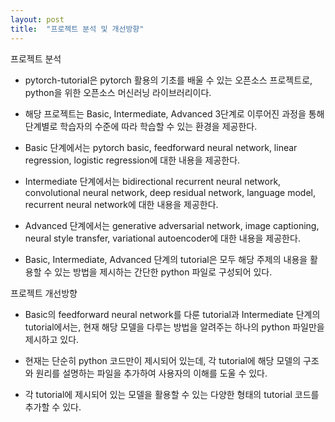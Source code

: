 ```yaml
---
layout: post
title:  "프로젝트 분석 및 개선방향"
---
```

프로젝트 분석

- pytorch-tutorial은 pytorch 활용의 기초를 배울 수 있는 오픈소스 프로젝트로, python을 위한 오픈소스 머신러닝 라이브러리이다.

- 해당 프로젝트는 Basic, Intermediate, Advanced 3단계로 이루어진 과정을 통해 단계별로 학습자의 수준에 따라 학습할 수 있는 환경을 제공한다.

- Basic 단계에서는 pytorch basic, feedforward neural network, linear regression, logistic regression에 대한 내용을 제공한다.

- Intermediate 단계에서는 bidirectional recurrent neural network, convolutional neural network, deep residual network, language model, recurrent neural network에 대한 내용을 제공한다.

- Advanced 단계에서는 generative adversarial network, image captioning, neural style transfer, variational autoencoder에 대한 내용을 제공한다. 

- Basic, Intermediate, Advanced 단계의 tutorial은 모두 해당 주제의 내용을 활용할 수 있는 방법을 제시하는 간단한 python 파일로 구성되어 있다.

프로젝트 개선방향

- Basic의 feedforward neural network를 다룬 tutorial과 Intermediate 단계의 tutorial에서는, 현재 해당 모델을 다루는 방법을 알려주는 하나의 python 파일만을 제시하고 있다.

- 현재는 단순히 python 코드만이 제시되어 있는데, 각 tutorial에 해당 모델의 구조와 원리를 설명하는 파일을 추가하여 사용자의 이해를 도울 수 있다.

- 각 tutorial에 제시되어 있는 모델을 활용할 수 있는 다양한 형태의 tutorial 코드를 추가할 수 있다.


